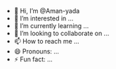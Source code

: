 - 👋 Hi, I’m @Aman-yada
- 👀 I’m interested in ...
- 🌱 I’m currently learning ...
- 💞️ I’m looking to collaborate on ...
- 📫 How to reach me ...
- 😄 Pronouns: ...
- ⚡ Fun fact: ...

<!---
Aman-yada/Aman-yada is a ✨ special ✨ repository because its `README.md` (this file) appears on your GitHub profile.
You can click the Preview link to take a look at your changes.
--->

